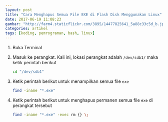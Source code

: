 ```yaml
---
layout: post
title: "Cara Menghapus Semua File EXE di Flash Disk Menggunakan Linux"
date: 2017-06-19 11:08:23
gambar: "http://farm4.staticflickr.com/3895/14477825641_5a88c33c5d_b.jpg"
categories: artikel
tags: [koding, pemrograman, bash, linux]
---
```


1. Buka Terminal

2. Masuk ke perangkat. Kali ini, lokasi perangkat adalah `/dev/sdb1/` maka ketik perintah berikut

    ```bash
    cd "/dev/sdb1"
    ```

3. Ketik perintah berikut untuk menampilkan semua file `exe`

    ```bash
    find -iname "*.exe"
    ```

4. Ketik perintah berikut untuk menghapus permanen semua file `exe` di perangkat tersebut

    ```bash
    find -iname "*.exe" -exec rm {} \;
    ```